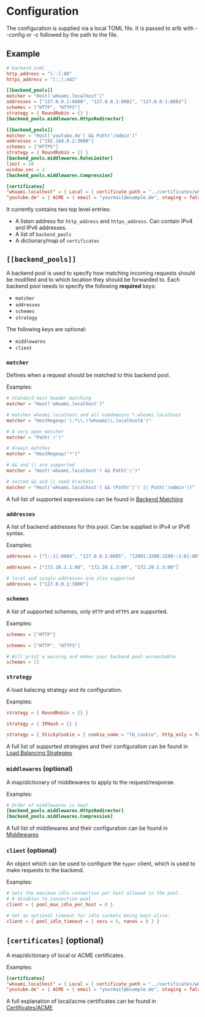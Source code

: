 # Configuration

The configuration is supplied via a local TOML file. It is passed to arlb with --config or -c followed by the path to the file.

## Example

```toml
# backend.toml
http_address = "[::]:80"
https_address = "[::]:443"

[[backend_pools]]
matcher = "Host('whoami.localhost')"
addresses = ["127.0.0.1:8080", "127.0.0.1:8081", "127.0.0.1:8082"]
schemes = ["HTTP", "HTTPS"]
strategy = { RoundRobin = {} }
[backend_pools.middlewares.HttpsRedirector]

[[backend_pools]]
matcher = "Host('youtube.de') && Path('/admin')"
addresses = ["192.168.0.2:3000"]
schemes = ["HTTPS"]
strategy = { RoundRobin = {} }
[backend_pools.middlewares.RateLimiter]
limit = 10
window_sec = 1
[backend_pools.middlewares.Compression]

[certificates]
"whoami.localhost" = { Local = { certificate_path = "../certificates/whoami.localhost.cer", private_key_path = "../certificates/whoami.localhost.key" } }
"youtube.de" = { ACME = { email = "yourmail@example.de", staging = false, persist_dir = "./certificates" } }
```

It currently contains two top level entries:

- A listen address for `http_address` and `https_address`. Can contain IPv4 and IPv6 addresses.
- A list of `backend_pools`
- A dictionary/map of `certificates`

## `[[backend_pools]]`

A backend pool is used to specify how matching incoming requests should be modified and to which location they should be forwarded to. Each backend pool needs to specify the following **required** keys:

- `matcher`
- `addresses`
- `schemes`
- `strategy`

The following keys are optional:

- `middlewares`
- `client`

### `matcher`

Defines when a request should be matched to this backend pool.

Examples:

```toml
# Standard host header matching
matcher = "Host('whoami.localhost')"

# matches whoami.localhost and all subdomains *.whoami.localhost
matcher = "HostRegexp('(.*\\.)?whoami\\.localhost$')"

# A very open matcher
matcher = "Path('/')"

# Always matches
matcher = "HostRegexp('*')"

# && and || are supported
matcher = "Host('whoami.localhost') && Path('/')"

# nested && and || need brackets
matcher = "Host('whoami.localhost') && (Path('/') || Path('/admin'))"
```

A full list of supported expressions can be found in [Backend Matching](backend_matching.md)

### `addresses`

A list of backend addresses for this pool. Can be supplied in IPv4 or IPv6 syntax.

Examples:

```toml
addresses = ["[::1]:8084", "127.0.0.1:8085", "[2001:3200:3200::1:6]:80"]

addresses = ["172.28.1.1:80", "172.28.1.2:80", "172.28.1.3:80"]

# local and single addresses are also supported
addresses = ["127.0.0.1:3000"]
```

### `schemes`

A list of supported schemes, only `HTTP` and `HTTPS` are supported.

Examples:

```toml
schemes = ["HTTP"]

schemes = ["HTTP", "HTTPS"]

# Will print a warning and makes your backend pool unreachable
schemes = []
```

### `strategy`

A load balacing strategy and its configuration.

Examples:

```toml
strategy = { RoundRobin = {} }

strategy = { IPHash = {} }

strategy = { StickyCookie = { cookie_name = "lb_cookie", http_only = false, secure = false, same_site = { Lax = {} }, inner = { RoundRobin = {} } } }
```

A full list of supported strategies and their configuration can be found in [Load Balancing Strategies](lb_strategies.md)

### `middlewares` (optional)

A map/dictionary of middlewares to apply to the request/response.

Examples:

```toml
# Order of middlewares is kept
[backend_pools.middlewares.HttpsRedirector]
[backend_pools.middlewares.Compression]
```

A full list of middlewares and their configuration can be found in [Middlewares](middlewares.md)

### `client` (optional)

An object which can be used to configure the `hyper` client, which is used to make requests to the backend.

Examples:

```toml
# Sets the maximum idle connection per host allowed in the pool.
# 0 disables to connection pool
client = { pool_max_idle_per_host = 0 }

# Set an optional timeout for idle sockets being kept-alive.
client = { pool_idle_timeout = { secs = 5, nanos = 0 } }
```

## `[certificates]` (optional)

A map/dictionary of local or ACME certificates.

Examples:

```toml
[certificates]
"whoami.localhost" = { Local = { certificate_path = "../certificates/whoami.localhost.cer", private_key_path = "../certificates/whoami.localhost.key" } }
"youtube.de" = { ACME = { email = "yourmail@example.de", staging = false, persist_dir = "./certificates" } }
```

A full explanation of local/acme certificates can be found in [Certificates/ACME](certificates.md)

